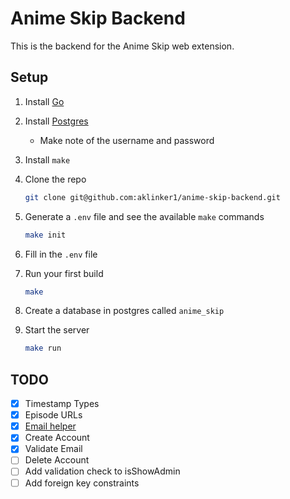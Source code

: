 # Anime Skip Backend

This is the backend for the Anime Skip web extension.

## Setup

1. Install [Go](https://golang.org/doc/install#download)
2. Install [Postgres](https://www.postgresql.org/download/)
   - Make note of the username and password
3. Install `make`
4. Clone the repo

    ```bash
    git clone git@github.com:aklinker1/anime-skip-backend.git
    ```

5. Generate a `.env` file and see the available `make` commands

    ```bash
    make init
    ```

6. Fill in the `.env` file
7. Run your first build

    ```bash
    make
    ```

8. Create a database in postgres called `anime_skip`
9. Start the server

    ```bash
    make run
    ```

## TODO

- [x] Timestamp Types
- [x] Episode URLs
- [x] [Email helper](https://medium.com/glottery/sending-emails-with-go-golang-and-gmail-39bc20423cf0)
- [x] Create Account
- [x] Validate Email
- [ ] Delete Account
- [ ] Add validation check to isShowAdmin
- [ ] Add foreign key constraints